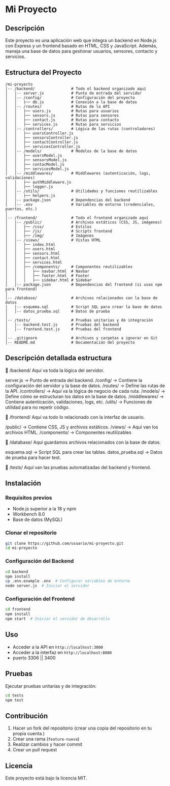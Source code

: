 # Mi Proyecto

## Descripción
Este proyecto es una aplicación web que integra un backend en Node.js con Express y un frontend basado en HTML, CSS y JavaScript. 
Además, maneja una base de datos para gestionar usuarios, sensores, contacto y servicios.

## Estructura del Proyecto

```
/mi-proyecto
│-- /backend/                # Todo el backend organizado aquí
│   │-- server.js            # Punto de entrada del servidor
│   │-- /config/             # Configuración del proyecto
│   │   ├── db.js            # Conexión a la base de datos
│   │-- /routes/             # Rutas de la API
│   │   ├── users.js         # Rutas para usuarios
│   │   ├── sensors.js       # Rutas para sensores
│   │   ├── contact.js       # Rutas para contacto
│   │   ├── services.js      # Rutas para servicios
│   │-- /controllers/        # Lógica de las rutas (controladores)
│   │   ├── usersController.js
│   │   ├── sensorsController.js
│   │   ├── contactController.js
│   │   ├── servicesController.js
│   │-- /models/             # Modelos de la base de datos
│   │   ├── usersModel.js
│   │   ├── sensorsModel.js
│   │   ├── contacModel.js
│   │   ├── servicesModel.js
│   │-- /middlewares/        # Middlewares (autenticación, logs, validaciones)
│   │   ├── authMiddleware.js
│   │   ├── logger.js
│   │-- /utils/              # Utilidades y funciones reutilizables
│   │   ├── helpers.js
│   │-- package.json         # Dependencias del backend
│   │-- .env                 # Variables de entorno (credenciales, puertos, etc.)
│
│-- /frontend/               # Todo el frontend organizado aquí
│   │-- /public/             # Archivos estáticos (CSS, JS, imágenes)
│   │   ├── /css/            # Estilos
│   │   ├── /js/             # Scripts frontend
│   │   ├── /img/            # Imágenes
│   │-- /views/              # Vistas HTML
│   │   ├── index.html
│   │   ├── users.html
│   │   ├── sensors.html
│   │   ├── contact.html
│   │   ├── services.html
│   │   ├── /components/     # Componentes reutilizables
│   │   │   ├── navbar.html  # Navbar
│   │   │   ├── footer.html  # Footer
│   │   │   ├── sidebar.html # Sidebar
│   │-- package.json         # Dependencias del frontend (si usas npm para frontend)
│
│-- /database/               # Archivos relacionados con la base de datos
│   │-- esquema.sql          # Script SQL para crear la base de datos
│   │-- datos_prueba.sql     # Datos de prueba
│
│-- /tests/                  # Pruebas unitarias y de integración
│   │-- backend.test.js      # Pruebas del backend
│   │-- frontend.test.js     # Pruebas del frontend
│
│-- .gitignore               # Archivos y carpetas a ignorar en Git
│-- README.md                # Documentación del proyecto
```
## Descripción detallada estructura
📂 /backend/
Aquí va toda la lógica del servidor.

server.js → Punto de entrada del backend.
/config/ → Contiene la configuración del servidor y la base de datos.
/routes/ → Define las rutas de la API.
/controllers/ → Aquí va la lógica de negocio de cada ruta.
/models/ → Define cómo se estructuran los datos en la base de datos.
/middlewares/ → Contiene autenticación, validaciones, logs, etc.
/utils/ → Funciones de utilidad para no repetir código.

📂 /frontend/
Aquí va todo lo relacionado con la interfaz de usuario.

/public/ → Contiene CSS, JS y archivos estáticos.
/views/ → Aquí van los archivos HTML.
    /components/  → Componentes reutilizables

📂 /database/
Aquí guardamos archivos relacionados con la base de datos.

esquema.sql → Script SQL para crear las tablas.
datos_prueba.sql → Datos de prueba para hacer test.

📂 /tests/
Aquí van las pruebas automatizadas del backend y frontend.

## Instalación

### Requisitos previos
- Node.js superior a la 18 y npm
- Workbench 8.0
- Base de datos (MySQL)

### Clonar el repositorio
```sh
git clone https://github.com/usuario/mi-proyecto.git
cd mi-proyecto
```

### Configuración del Backend
```sh
cd backend
npm install
cp .env.example .env  # Configurar variables de entorno
node server.js  # Iniciar el servidor
```

### Configuración del Frontend
```sh
cd frontend
npm install
npm start  # Iniciar el servidor de desarrollo
```

## Uso
- Acceder a la API en `http://localhost:3000`
- Acceder a la interfaz en `http://localhost:8080`
- puerto 3306 || 3400

## Pruebas
Ejecutar pruebas unitarias y de integración:
```sh
cd tests
npm test
```

## Contribución
1. Hacer un fork del repositorio (crear una copia del repositorio en tu propia cuenta.)
2. Crear una rama (`feature-nueva`)
3. Realizar cambios y hacer commit
4. Crear un pull request

## Licencia
Este proyecto está bajo la licencia MIT.
